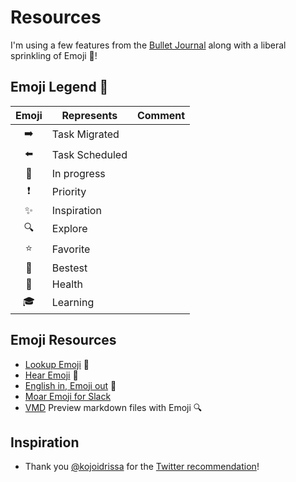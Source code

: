 # Resources

I'm using a few features from the [Bullet Journal](http://bulletjournal.com/get-started/) along with a liberal sprinkling of Emoji :tada:!

## Emoji Legend :round_pushpin:

Emoji | Represents | Comment
:---: | --- | ---
:arrow_right: | Task Migrated |
:arrow_left: | Task Scheduled |
:construction: | In progress |
:exclamation: | Priority |
:sparkles: | Inspiration |
:mag: | Explore |
:star: | Favorite |
:star2: | Bestest |
:hospital: | Health |
:mortar_board: | Learning |

## Emoji Resources

- [Lookup Emoji](http://www.emoji-cheat-sheet.com/) :see_no_evil:
- [Hear Emoji](http://sandbox.thewikies.com/emotiread/) :hear_no_evil:
- [English in, Emoji out](http://meowni.ca/emoji-translate/) :speak_no_evil:
- [Moar Emoji for Slack](http://slackmojis.com/)
- [VMD](https://github.com/yoshuawuyts/vmd) Preview markdown files with Emoji :mag:

## Inspiration

- Thank you [@kojoidrissa](https://github.com/kojoidrissa) for the [Twitter recommendation](https://twitter.com/webology/status/701118226801889280)!
